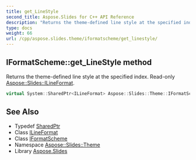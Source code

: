 ```yaml
---
title: get_LineStyle
second_title: Aspose.Slides for C++ API Reference
description: "Returns the theme-defined line style at the specified index. Read-only Aspose::Slides::ILineFormat."
type: docs
weight: 66
url: /cpp/aspose.slides.theme/iformatscheme/get_linestyle/
---
```

## IFormatScheme::get_LineStyle method


Returns the theme-defined line style at the specified index. Read-only [Aspose::Slides::ILineFormat](../../../aspose.slides/ilineformat/).

```cpp
virtual System::SharedPtr<ILineFormat> Aspose::Slides::Theme::IFormatScheme::get_LineStyle(int32_t index)=0
```

## See Also

* Typedef [SharedPtr](../../../system/sharedptr/)
* Class [ILineFormat](../../../aspose.slides/ilineformat/)
* Class [IFormatScheme](../)
* Namespace [Aspose::Slides::Theme](../../)
* Library [Aspose.Slides](../../../)
